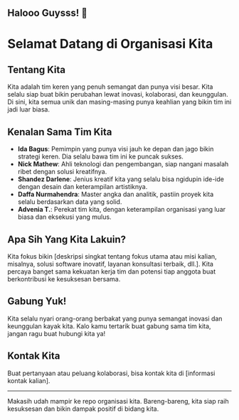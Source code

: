 ## Halooo Guysss! 👋

# Selamat Datang di Organisasi Kita

## Tentang Kita
Kita adalah tim keren yang penuh semangat dan punya visi besar. Kita selalu siap buat bikin perubahan lewat inovasi, kolaborasi, dan keunggulan. Di sini, kita semua unik dan masing-masing punya keahlian yang bikin tim ini jadi luar biasa.

## Kenalan Sama Tim Kita
- **Ida Bagus**: Pemimpin yang punya visi jauh ke depan dan jago bikin strategi keren. Dia selalu bawa tim ini ke puncak sukses.
- **Nick Mathew**: Ahli teknologi dan pengembangan, siap nangani masalah ribet dengan solusi kreatifnya.
- **Shandez Darlene**: Jenius kreatif kita yang selalu bisa ngidupin ide-ide dengan desain dan keterampilan artistiknya.
- **Daffa Nurmahendra**: Master angka dan analitik, pastiin proyek kita selalu berdasarkan data yang solid.
- **Advenia T.**: Perekat tim kita, dengan keterampilan organisasi yang luar biasa dan eksekusi yang mulus.

## Apa Sih Yang Kita Lakuin?
Kita fokus bikin [deskripsi singkat tentang fokus utama atau misi kalian, misalnya, solusi software inovatif, layanan konsultasi terbaik, dll.]. Kita percaya banget sama kekuatan kerja tim dan potensi tiap anggota buat berkontribusi ke kesuksesan bersama.

## Gabung Yuk!
Kita selalu nyari orang-orang berbakat yang punya semangat inovasi dan keunggulan kayak kita. Kalo kamu tertarik buat gabung sama tim kita, jangan ragu buat hubungi kita ya!

## Kontak Kita
Buat pertanyaan atau peluang kolaborasi, bisa kontak kita di [informasi kontak kalian].

---

Makasih udah mampir ke repo organisasi kita. Bareng-bareng, kita siap raih kesuksesan dan bikin dampak positif di bidang kita.


